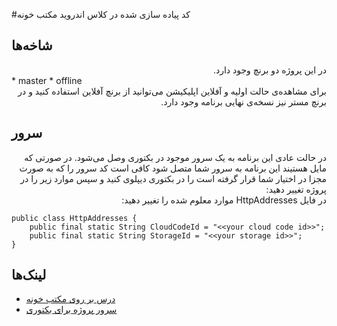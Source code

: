 
#کد پیاده سازی شده در کلاس اندروید مکتب خونه

## شاخه‌ها
<div dir="rtl">
در این پروژه دو برنچ وجود دارد.
</div>
* master
* offline

<div dir="rtl">
برای مشاهده‌ی حالت اولیه و آفلاین اپلیکیشن می‌توانید از برنچ آفلاین استفاده کنید و در برنچ مستر نیز نسخه‌ی نهایی برنامه وجود دارد.
</div>

## سرور
<div dir="rtl">
در حالت عادی این برنامه به یک سرور موجود در بکتوری وصل می‌شود. در صورتی که مایل هستیند این برنامه به سرور شما متصل شود کافی است کد سرور را که به صورت مجزا در اختیار شما قرار گرفته است را در بکتوری دیپلوی کنید و سپس موارد زیر را در پروژه تغییر دهید:
</div>
<div dir="rtl">
در فایل HttpAddresses موارد معلوم شده را تغییر دهید:
</div>

```
public class HttpAddresses {
    public final static String CloudCodeId = "<<your cloud code id>>";
    public final static String StorageId = "<<your storage id>>";
}
```

## لینک‌ها

* [درس بر روی مکتب خونه](https://plus.maktabkhooneh.org/course/2/chapters/#info)
* [سرور پروژه برای بکتوری](https://github.com/hphamid/maktabkhooneh-instagram-server)

